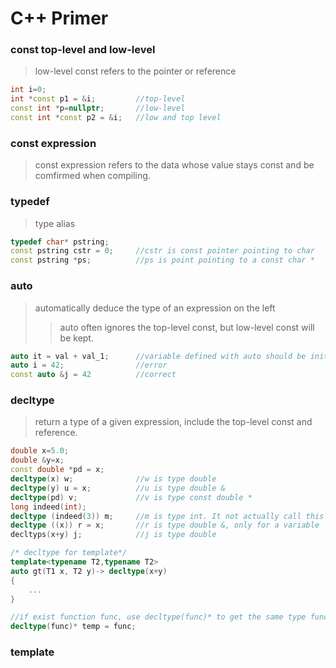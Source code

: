 # C++ Primer  

### const top-level and low-level  
> low-level const refers to the pointer or reference
```C++
int i=0;
int *const p1 = &i;         //top-level
const int *p=nullptr;       //low-level
const int *const p2 = &i;   //low and top level
```

### const expression
> const expression refers to the data whose value stays const and be comfirmed when compiling.

### typedef  
> type alias
```C++
typedef char* pstring;
const pstring cstr = 0;     //cstr is const pointer pointing to char
const pstring *ps;          //ps is point pointing to a const char *
```

### auto  
> automatically deduce the type of an expression on the left
>> auto often ignores the top-level const, but low-level const will be kept.
```C++
auto it = val + val_1;      //variable defined with auto should be initialized.
auto i = 42;                //error
const auto &j = 42          //correct
```

### decltype
> return a type of a given expression, include the top-level const and reference.
```C++
double x=5.0;
double &y=x;
const double *pd = x;
decltype(x) w;              //w is type double
decltype(y) u = x;          //u is type double &
decltype(pd) v;             //v is type const double *
long indeed(int);
decltype (indeed(3)) m;     //m is type int. It not actually call this function.
decltype ((x)) r = x;       //r is type double &, only for a variable
decltyps(x+y) j;            //j is type double

/* decltype for template*/
template<typename T2,typename T2>
auto gt(T1 x, T2 y)-> decltype(x+y)
{
    ...
}

//if exist function func, use decltype(func)* to get the same type function pointer
decltype(func)* temp = func;
```

### template



